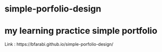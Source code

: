 # simple-porfolio-design
<h1> my learning practice simple portfolio </h1>
Link : https://bfarabi.github.io/simple-porfolio-design/
